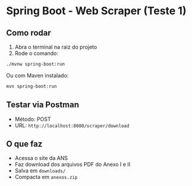
# Spring Boot - Web Scraper (Teste 1)

## Como rodar

1. Abra o terminal na raiz do projeto
2. Rode o comando:

```bash
./mvnw spring-boot:run
```

Ou com Maven instalado:

```bash
mvn spring-boot:run
```

## Testar via Postman

- Método: POST
- URL: `http://localhost:8080/scraper/download`

## O que faz

- Acessa o site da ANS
- Faz download dos arquivos PDF do Anexo I e II
- Salva em `downloads/`
- Compacta em `anexos.zip`

